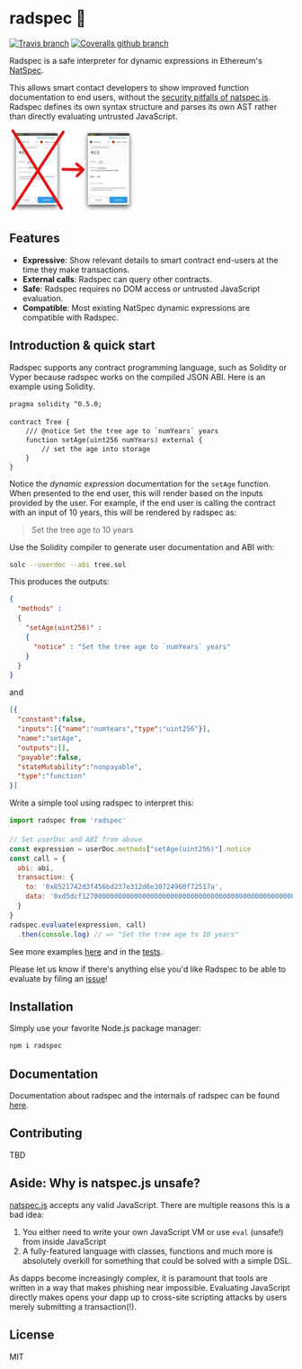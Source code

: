 # radspec 🤘

[![Travis branch](https://img.shields.io/travis/aragon/radspec/master.svg?style=flat-square)](https://travis-ci.org/aragon/radspec)
[![Coveralls github branch](https://img.shields.io/coveralls/github/aragon/radspec/master.svg?style=flat-square)](https://coveralls.io/github/aragon/radspec)

Radspec is a safe interpreter for dynamic expressions in Ethereum's [NatSpec](https://github.com/ethereum/wiki/wiki/Ethereum-Natural-Specification-Format).

This allows smart contact developers to show improved function documentation to end users, without the [security pitfalls of natspec.js](#aside-why-is-natspec-unsafe). Radspec defines its own syntax structure and parses its own AST rather than directly evaluating untrusted JavaScript.

<img height="150" src=".github/assets/metamask_example.png" />

## Features

- **Expressive**: Show relevant details to smart contract end-users at the time they make transactions.
- **External calls**: Radspec can query other contracts.
- **Safe**: Radspec requires no DOM access or untrusted JavaScript evaluation.
- **Compatible**: Most existing NatSpec dynamic expressions are compatible with Radspec.

## Introduction & quick start

Radspec supports any contract programming language, such as Solidity or Vyper because radspec works on the compiled JSON ABI. Here is an example using Solidity.

```solidity
pragma solidity ^0.5.0;

contract Tree {
    /// @notice Set the tree age to `numYears` years
    function setAge(uint256 numYears) external {
        // set the age into storage
    }
}
```

Notice the *dynamic expression* documentation for the `setAge` function. When presented to the end user, this will render based on the inputs provided by the user. For example, if the end user is calling the contract with an input of 10 years, this will be rendered by radspec as:

> Set the tree age to 10 years

Use the Solidity compiler to generate user documentation and ABI with:

```sh
solc --userdoc --abi tree.sol
```

This produces the outputs:

```json
{
  "methods" :
  {
    "setAge(uint256)" :
    {
      "notice" : "Set the tree age to `numYears` years"
    }
  }
}

```

and

```json
[{
  "constant":false,
  "inputs":[{"name":"numYears","type":"uint256"}],
  "name":"setAge",
  "outputs":[],
  "payable":false,
  "stateMutability":"nonpayable",
  "type":"function"
}]
```

Write a simple tool using radspec to interpret this:

```js
import radspec from 'radspec'

// Set userDoc and ABI from above
const expression = userDoc.methods["setAge(uint256)"].notice
const call = {
  abi: abi,
  transaction: {
    to: '0x8521742d3f456bd237e312d6e30724960f72517a',
    data: '0xd5dcf127000000000000000000000000000000000000000000000000000000000000000a'
  }
}
radspec.evaluate(expression, call)
  .then(console.log) // => "Set the tree age to 10 years"
```

See more examples [here](examples) and in the [tests](test/examples/examples.js).

Please let us know if there's anything else you'd like Radspec to be able to evaluate by filing an [issue](https://github.com/aragon/radspec/issues/new)!

## Installation

Simply use your favorite Node.js package manager:

```sh
npm i radspec
```

## Documentation

Documentation about radspec and the internals of radspec can be found [here](docs).

## Contributing

TBD

## Aside: Why is natspec.js unsafe?

[natspec.js](https://github.com/ethereum/natspec.js) accepts any valid JavaScript. There are multiple reasons this is a bad idea:

1. You either need to write your own JavaScript VM or use `eval` (unsafe!) from inside JavaScript
2. A fully-featured language with classes, functions and much more is absolutely overkill for something that could be solved with a simple DSL.

As dapps become increasingly complex, it is paramount that tools are written in a way that makes phishing near impossible. Evaluating JavaScript directly makes opens your dapp up to cross-site scripting attacks by users merely submitting a transaction(!).

## License

MIT
